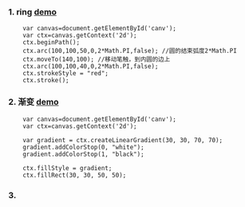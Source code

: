 ### 1. ring [demo](https://codepen.io/sueblue/pen/poodmPQ)
```
    var canvas=document.getElementById('canv');
    var ctx=canvas.getContext('2d');
    ctx.beginPath(); 
    ctx.arc(100,100,50,0,2*Math.PI,false); //圆的结束弧度2*Math.PI
    ctx.moveTo(140,100); //移动笔触，到内圆的边上
    ctx.arc(100,100,40,0,2*Math.PI,false);
    ctx.strokeStyle = "red"; 
    ctx.stroke(); 
```
### 2. 渐变 [demo](https://codepen.io/sueblue/pen/LYYQRpm)
```
    var canvas=document.getElementById('canv');
    var ctx=canvas.getContext('2d');
    
    var gradient = ctx.createLinearGradient(30, 30, 70, 70); 
    gradient.addColorStop(0, "white"); 
    gradient.addColorStop(1, "black");

    ctx.fillStyle = gradient; 
    ctx.fillRect(30, 30, 50, 50); 
```

### 3. 